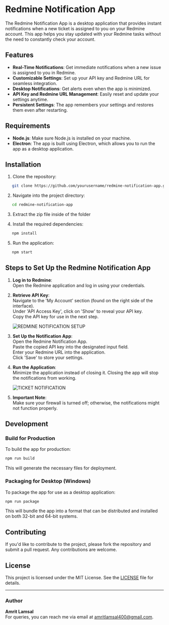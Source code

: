 
# Redmine Notification App

The Redmine Notification App is a desktop application that provides instant notifications when a new ticket is assigned to you on your Redmine account. This app helps you stay updated with your Redmine tasks without the need to constantly check your account.

## Features

- **Real-Time Notifications**: Get immediate notifications when a new issue is assigned to you in Redmine.
- **Customizable Settings**: Set up your API key and Redmine URL for seamless integration.
- **Desktop Notifications**: Get alerts even when the app is minimized.
- **API Key and Redmine URL Management**: Easily reset and update your settings anytime.
- **Persistent Settings**: The app remembers your settings and restores them even after restarting.

## Requirements

- **Node.js**: Make sure Node.js is installed on your machine.
- **Electron**: The app is built using Electron, which allows you to run the app as a desktop application.

## Installation

1. Clone the repository:

``` bash
   git clone https://github.com/yourusername/redmine-notification-app.git
```

2. Navigate into the project directory:

```bash
   cd redmine-notification-app
  ```
3. Extract the zip file inside of the folder 


4. Install the required dependencies:

```bash
   npm install
```

5. Run the application:

```bash
   npm start
 ```

## Steps to Set Up the Redmine Notification App

1. **Log in to Redmine**:  
   Open the Redmine application and log in using your credentials.

  
3. **Retrieve API Key**:  
   Navigate to the 'My Account' section (found on the right side of the interface).  
   Under 'API Access Key', click on 'Show' to reveal your API key.  
   Copy the API key for use in the next step.
   
    ![REDMINE NOTIFICATION SETUP](https://github.com/user-attachments/assets/21e31502-5af7-4567-8b6d-1c23ea15b7c9)

5. **Set Up the Notification App**:  
   Open the Redmine Notification App.  
   Paste the copied API key into the designated input field.  
   Enter your Redmine URL into the application.  
   Click 'Save' to store your settings.

6. **Run the Application**:  
   Minimize the application instead of closing it. Closing the app will stop the notifications from working.

   ![TICKET NOTIFICATION](https://github.com/user-attachments/assets/1ce7f5ca-9d17-44e4-9a28-dfa291ecc76a)


7. **Important Note**:  
   Make sure your firewall is turned off; otherwise, the notifications might not function properly.

## Development

### Build for Production

To build the app for production:

```bash 
npm run build
```

This will generate the necessary files for deployment.

### Packaging for Desktop (Windows)

To package the app for use as a desktop application:


```bash 
npm run package
```

This will bundle the app into a format that can be distributed and installed on both 32-bit and 64-bit systems.

## Contributing

If you'd like to contribute to the project, please fork the repository and submit a pull request. Any contributions are welcome.

## License

This project is licensed under the MIT License. See the [LICENSE](LICENSE) file for details.

---

### Author

**Amrit Lamsal**  
For queries, you can reach me via email at [amritlamsal400@gmail.com](mailto:amritlamsal400@gmail.com).

